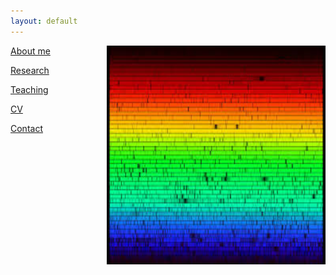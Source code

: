 ```yaml
---
layout: default
---
```

<img align="right" src= "./solarspec.jpg" width="350" height="350">

[About me](./aboutme.md)

[Research](./research.md)

[Teaching](./teaching.md)

[CV](./cv.md)

[Contact](./contact.md)

<!--[Other](./other.md)-->
